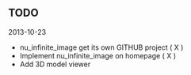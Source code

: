 TODO
----
2013-10-23
* nu\_infinite\_image get its own GITHUB project ( X )
* Implement nu\_infinite\_image on homepage ( X )
* Add 3D model viewer